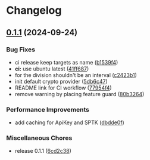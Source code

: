# Changelog

## [0.1.1](https://github.com/speculare-cloud/speculare-server/compare/v0.0.9...v0.1.1) (2024-09-24)


### Bug Fixes

* ci release keep targets as name ([b1539f4](https://github.com/speculare-cloud/speculare-server/commit/b1539f40639cfaf853b9138fb9d0dfde9c97f5b4))
* **ci:** use ubuntu latest ([41ff687](https://github.com/speculare-cloud/speculare-server/commit/41ff6870df61bd5452825f9dd3ff0c659a6d1a72))
* for the division shouldn't be an interval ([c2423b1](https://github.com/speculare-cloud/speculare-server/commit/c2423b10d5e4f491a4b94cfd45ba54d2b3870863))
* init default crypto provider ([5db6c47](https://github.com/speculare-cloud/speculare-server/commit/5db6c4739adbc3c3773a2b63a42c91395f7306d4))
* README link for CI workflow ([77954f4](https://github.com/speculare-cloud/speculare-server/commit/77954f48f0ba7d5883b66929e633324b259ee980))
* remove warning by placing feature guard ([80b3264](https://github.com/speculare-cloud/speculare-server/commit/80b3264e628ca5e414b24010d6c39af933338200))


### Performance Improvements

* add caching for ApiKey and SPTK ([dbdde0f](https://github.com/speculare-cloud/speculare-server/commit/dbdde0fed817c2c4f82ab5bb48c37cb1ad734a58))


### Miscellaneous Chores

* release 0.1.1 ([6cd2c38](https://github.com/speculare-cloud/speculare-server/commit/6cd2c38d337f047c06a4444e1928e397d59e06e4))
